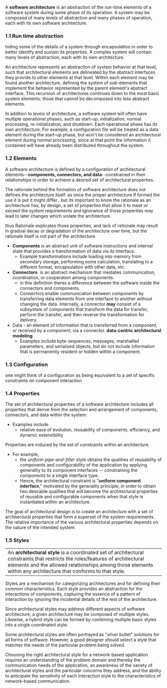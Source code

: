 
A **software architecture** is an abstraction of the run-time elements of a software system during some phase of its operation. A system may be composed of many levels of abstraction and many phases of operation, each with its own software architecture.

### 1.1  Run time abstraction 

hiding some of the details of a system through encapsulation in order to better identify and sustain its properties. A complex system will contain many levels of abstraction, each with its own architecture.

An architecture represents an abstraction of system behavior at that level, such that architectural elements are delineated by the abstract interfaces they provide to other elements at that level. Within each element may be found another architecture, defining the system of sub-elements that implement the behavior represented by the parent element's abstract interface. This recursion of architectures continues down to the most basic system elements: those that cannot be decomposed into less abstract elements.

In addition to levels of architecture, a software system will often have multiple operational phases, such as start-up, initialization, normal processing, re-initialization, and shutdown. Each operational phase has its own architecture. For example, a configuration file will be treated as a data element during the start-up phase, but won't be considered an architectural element during normal processing, since at that point the information it contained will have already been distributed throughout the system.

### 1.2  Elements 

A software architecture is defined by a configuration of architectural elements--**components, connectors, and data**--constrained in their relationships in order to achieve a desired set of architectural properties.

The rationale behind the formation of software architecture does not defines the architecture itself. as once the proper architecture if formed the use it is put it might differ , but its important to know the rationale as an architecture has, by design, a set of properties that allow it to meet or exceed the system requirements and Ignorance of those properties may lead to later changes which violate the architecture.

thus Rationale explicates those properties, and lack of rationale may result in gradual decay or degradation of the architecture over time, but the rationale itself is not part of the architecture.

- **Components** is an abstract unit of software instructions and internal state that provides a transformation of data via its interface.
	- Example transformations include loading into memory from secondary storage, performing some calculation, translating to a different format, encapsulation with other data, etc.
- **Connectors**  is an abstract mechanism that mediates communication, coordination, or cooperation among components.
	- in this definition theres a difference between the software inside the connectors and components.
	- Connectors enable communication between components by transferring data elements from one interface to another without changing the data. Internally, a connector **may** consist of a subsystem of components that transform the data for transfer, perform the transfer, and then reverse the transformation for delivery.
- Data - an element of information that is transferred from a component, or received by a component, via a connector. **data-centric architectural modeling**.
	- Examples include byte-sequences, messages, marshalled parameters, and serialised objects, but do not include information that is permanently resident or hidden within a component.


### 1.3 Configuration
one might think of a configuration as being equivalent to a set of specific constraints on component interaction

### 1.4 Properties 

The set of architectural properties of a software architecture includes all properties that derive from the selection and arrangement of components, connectors, and data within the system.

- Examples include
	- relative ease of evolution, reusability of components, efficiency, and dynamic extensibility

Properties are induced by the set of constraints within an architecture.

- For example, 
	- the _uniform pipe-and-filter_ style obtains the qualities of reusability of components and configurability of the application by applying generality to its component interfaces -- constraining the components to a single interface type.
	- Hence, the architectural constraint is "**uniform component interface**," motivated by the generality principle, in order to obtain two desirable qualities that will become the architectural properties of reusable and configurable components when that style is instantiated within an architecture.

The goal of architectural design is to create an architecture with a set of architectural properties that form a superset of the system requirements. The relative importance of the various architectural properties depends on the nature of the intended system.



### 1.5 Styles 

|   |
|---|
|An **architectural style** is a coordinated set of architectural constraints that restricts the roles/features of architectural elements and the allowed relationships among those elements within any architecture that conforms to that style.|

Styles are a mechanism for categorizing architectures and for defining their common characteristics. Each style provides an abstraction for the interactions of components, capturing the essence of a pattern of interaction by ignoring the incidental details of the rest of the architecture.

Since architectural styles may address different aspects of software architecture, a given architecture may be composed of multiple styles. Likewise, a hybrid style can be formed by combining multiple basic styles into a single coordinated style.

Some architectural styles are often portrayed as "silver bullet" solutions for all forms of software. However, a good designer should select a style that matches the needs of the particular problem being solved.

Choosing the right architectural style for a network-based application requires an understanding of the problem domain and thereby the communication needs of the application, an awareness of the variety of architectural styles and the particular concerns they address, and the ability to anticipate the sensitivity of each interaction style to the characteristics of network-based communication.
